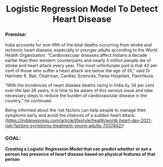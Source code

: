 # <center>Logistic Regression Model To Detect Heart Disease</center>


### Premise:

India accounts for one-fifth of the total deaths occurring from stroke and ischemic heart disease, especially in younger adults according to the World Health Organization. “Cardiovascular diseases affect Indians a decade earlier than their western counterparts and nearly 3 million people die of stroke and heart attack every year. The most unfortunate part is that 40 per cent of those who suffer a heart attack are below the age of 55,” said Dr Harinder K. Bali, Chairman, Cardiac Sciences, Paras Hospitals, Panchkula.

“With the incidences of heart disease deaths rising in India by 34 per cent over the last 26 years, it is time to be aware of this serious issue and take necessary steps to reduce the burden of cardiovascular disease in the country,” he continued.


Being informed about the risk factors can help people to manage their symptoms early and avoid the chances of a sudden heart attack. (https://indianexpress.com/article/lifestyle/health/world-heart-day-2021-risk-factors-symptoms-treatment-young-adults-7537442/)


### GOAL: 

**Creating a Logistic Regression Model that can predict whether or not a person has presence of heart disease based on physical features of that person**

